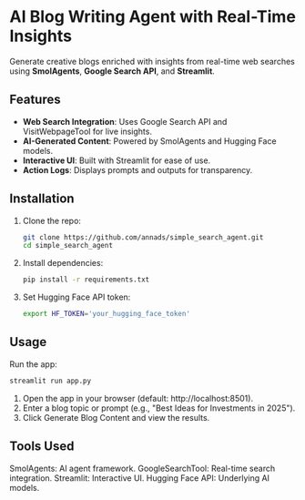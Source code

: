 # AI Blog Writing Agent with Real-Time Insights

Generate creative blogs enriched with insights from real-time web searches using **SmolAgents**, **Google Search API**, and **Streamlit**.

## Features
- **Web Search Integration**: Uses Google Search API and VisitWebpageTool for live insights.
- **AI-Generated Content**: Powered by SmolAgents and Hugging Face models.
- **Interactive UI**: Built with Streamlit for ease of use.
- **Action Logs**: Displays prompts and outputs for transparency.

## Installation
1. Clone the repo:
   ```bash
   git clone https://github.com/annads/simple_search_agent.git
   cd simple_search_agent

2. Install dependencies:
   ```bash
   pip install -r requirements.txt

4. Set Hugging Face API token:
   ```bash
   export HF_TOKEN='your_hugging_face_token'

## Usage
Run the app:
   ```bash
   streamlit run app.py
```

1. Open the app in your browser (default: http://localhost:8501).
2. Enter a blog topic or prompt (e.g., "Best Ideas for Investments in 2025").
3. Click Generate Blog Content and view the results.

## Tools Used
SmolAgents: AI agent framework.
GoogleSearchTool: Real-time search integration.
Streamlit: Interactive UI.
Hugging Face API: Underlying AI models.
